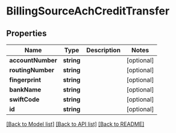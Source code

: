 # BillingSourceAchCreditTransfer

## Properties
Name | Type | Description | Notes
------------ | ------------- | ------------- | -------------
**accountNumber** | **string** |  | [optional] 
**routingNumber** | **string** |  | [optional] 
**fingerprint** | **string** |  | [optional] 
**bankName** | **string** |  | [optional] 
**swiftCode** | **string** |  | [optional] 
**id** | **string** |  | [optional] 

[[Back to Model list]](../README.md#documentation-for-models) [[Back to API list]](../README.md#documentation-for-api-endpoints) [[Back to README]](../README.md)


